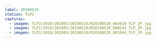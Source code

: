 ```yaml
---
label: 20190519
station: TLP2
capturas:
  - imagem: TLP2/2019/201905/20190519/M20190520_064619_TLP_2P.jpg
  - imagem: TLP2/2019/201905/20190519/M20190520_080244_TLP_2P.jpg
  - imagem: TLP2/2019/201905/20190519/M20190520_081504_TLP_2P.jpg
---
```

